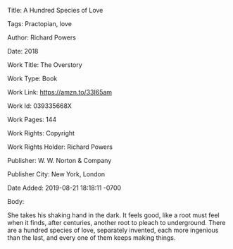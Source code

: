 Title:  A Hundred Species of Love

Tags:   Practopian, love

Author: Richard Powers

Date:   2018

Work Title: The Overstory

Work Type: Book

Work Link: https://amzn.to/33I65am

Work Id: 039335668X

Work Pages: 144

Work Rights: Copyright

Work Rights Holder: Richard Powers

Publisher: W. W. Norton & Company

Publisher City: New York, London

Date Added: 2019-08-21 18:18:11 -0700

Body: 

She takes his shaking hand in the dark. It feels good, like a root must feel when it finds, after centuries, another root to pleach to underground. There are a hundred species of love, separately invented, each more ingenious than the last, and every one of them keeps making things. 

